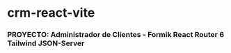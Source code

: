# crm-react-vite
### PROYECTO: Administrador de Clientes - Formik React Router 6 Tailwind JSON-Server




